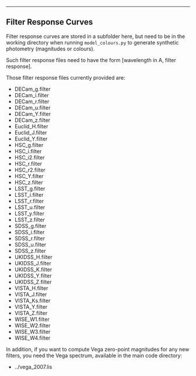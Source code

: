 ----------------------
Filter Response Curves
----------------------

Filter response curves are stored in a subfolder here, but need to be in the working directory
when running `model_colours.py` to generate synthetic photometry (magnitudes or colours).

Such filter response files need to have the form [wavelength in A, filter response].

Those filter response files currently provided are:

* DECam_g.filter
* DECam_i.filter
* DECam_r.filter
* DECam_u.filter
* DECam_Y.filter
* DECam_z.filter
* Euclid_H.filter
* Euclid_J.filter
* Euclid_Y.filter
* HSC_g.filter
* HSC_i.filter
* HSC_i2.filter
* HSC_r.filter
* HSC_r2.filter
* HSC_Y.filter
* HSC_z.filter
* LSST_g.filter
* LSST_i.filter
* LSST_r.filter
* LSST_u.filter
* LSST_y.filter
* LSST_z.filter
* SDSS_g.filter
* SDSS_i.filter
* SDSS_r.filter
* SDSS_u.filter
* SDSS_z.filter
* UKIDSS_H.filter
* UKIDSS_J.filter
* UKIDSS_K.filter
* UKIDSS_Y.filter
* UKIDSS_Z.filter
* VISTA_H.filter
* VISTA_J.filter
* VISTA_Ks.filter
* VISTA_Y.filter
* VISTA_Z.filter
* WISE_W1.filter
* WISE_W2.filter
* WISE_W3.filter
* WISE_W4.filter

In addition, if you want to compute Vega zero-point magnitudes for any new filters,
you need the Vega spectrum, available in the main code directory:
* ../vega_2007.lis
